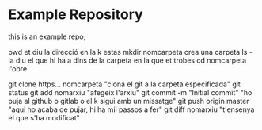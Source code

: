  # Example Repository
 this is an example repo, 

pwd et diu la direcció en la k estas
mkdir nomcarpeta crea una carpeta
ls -la diu el que hi ha a dins de la carpeta en la que et trobes
cd nomcarpeta l'obre


git clone https... nomcarpeta "clona el git a la carpeta especificada"
git status
git add nomarxiu "afegeix l'arxiu"
git commit -m "Initial commit" "ho puja al github o gitlab o el k sigui amb un missatge"
git push origin master "aqui ho acaba de pujar, hi ha mil passos a fer"
git diff nomarxiu "t'ensenya el que s'ha modificat"
